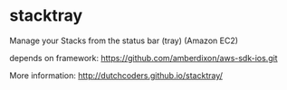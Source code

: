 stacktray
=========
Manage your Stacks from the status bar (tray) (Amazon EC2)

depends on framework:
https://github.com/amberdixon/aws-sdk-ios.git

More information:
http://dutchcoders.github.io/stacktray/

